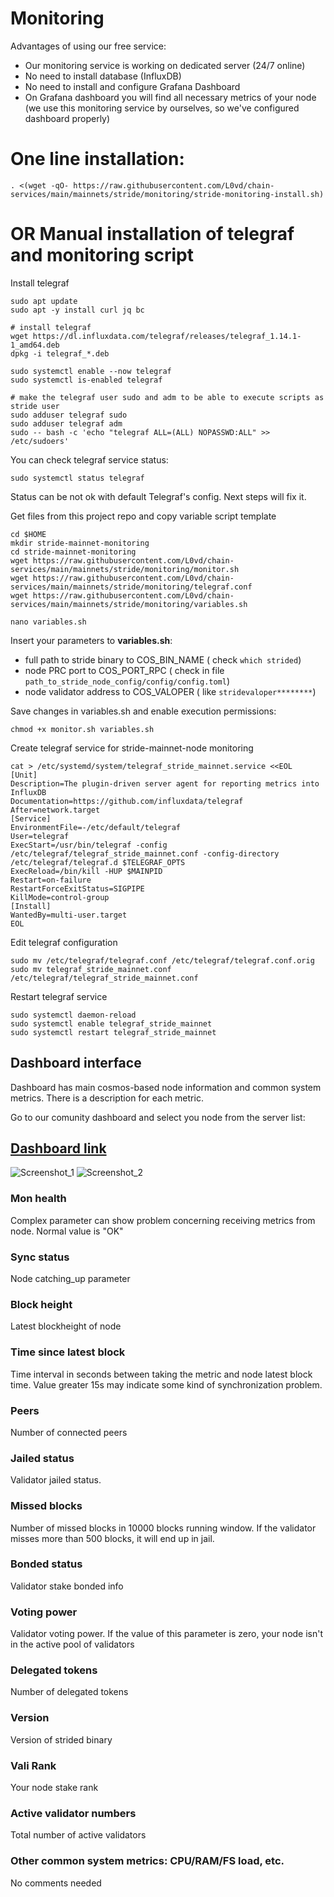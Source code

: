 # Monitoring

Advantages  of using our free service:
* Our monitoring service is working on dedicated server (24/7 online)
* No need to install database  (InfluxDB)
* No need to install and configure  Grafana Dashboard
* On Grafana dashboard you will find all necessary metrics of your node (we use this monitoring service by ourselves, so we've configured dashboard properly)

# One line installation:
```
. <(wget -qO- https://raw.githubusercontent.com/L0vd/chain-services/main/mainnets/stride/monitoring/stride-monitoring-install.sh)
```

# OR Manual installation of telegraf and monitoring script

Install telegraf
```
sudo apt update
sudo apt -y install curl jq bc

# install telegraf
wget https://dl.influxdata.com/telegraf/releases/telegraf_1.14.1-1_amd64.deb
dpkg -i telegraf_*.deb

sudo systemctl enable --now telegraf
sudo systemctl is-enabled telegraf

# make the telegraf user sudo and adm to be able to execute scripts as stride user
sudo adduser telegraf sudo
sudo adduser telegraf adm
sudo -- bash -c 'echo "telegraf ALL=(ALL) NOPASSWD:ALL" >> /etc/sudoers'
```
You can check telegraf service status:
```
sudo systemctl status telegraf
```
Status can be not ok with default Telegraf's config. Next steps will fix it.

Get files from this project repo and copy variable script template
```
cd $HOME
mkdir stride-mainnet-monitoring
cd stride-mainnet-monitoring
wget https://raw.githubusercontent.com/L0vd/chain-services/main/mainnets/stride/monitoring/monitor.sh
wget https://raw.githubusercontent.com/L0vd/chain-services/main/mainnets/stride/monitoring/telegraf.conf
wget https://raw.githubusercontent.com/L0vd/chain-services/main/mainnets/stride/monitoring/variables.sh
```

```
nano variables.sh
```

Insert your parameters to **variables.sh**:
* full path to stride binary to COS_BIN_NAME ( check ```which strided```)
* node PRC port to COS_PORT_RPC ( check in file ```path_to_stride_node_config/config/config.toml```)
* node validator address to COS_VALOPER ( like ```stridevaloper********```)

Save changes in variables.sh and enable execution permissions:

```
chmod +x monitor.sh variables.sh
```

Create telegraf service for stride-mainnet-node monitoring
```
cat > /etc/systemd/system/telegraf_stride_mainnet.service <<EOL
[Unit]
Description=The plugin-driven server agent for reporting metrics into InfluxDB
Documentation=https://github.com/influxdata/telegraf
After=network.target
[Service]
EnvironmentFile=-/etc/default/telegraf
User=telegraf
ExecStart=/usr/bin/telegraf -config /etc/telegraf/telegraf_stride_mainnet.conf -config-directory /etc/telegraf/telegraf.d $TELEGRAF_OPTS
ExecReload=/bin/kill -HUP $MAINPID
Restart=on-failure
RestartForceExitStatus=SIGPIPE
KillMode=control-group
[Install]
WantedBy=multi-user.target
EOL
```

Edit telegraf configuration
```
sudo mv /etc/telegraf/telegraf.conf /etc/telegraf/telegraf.conf.orig
sudo mv telegraf_stride_mainnet.conf /etc/telegraf/telegraf_stride_mainnet.conf
```
Restart telegraf service

```
sudo systemctl daemon-reload
sudo systemctl enable telegraf_stride_mainnet
sudo systemctl restart telegraf_stride_mainnet
```

## Dashboard interface 

Dashboard has main cosmos-based node information and common system metrics. There is a description for each metric.

Go to our comunity dashboard and select you node from the server list: 
## [Dashboard link](https://monitoring-dashboards.l0vd.com/d/Stride_mainnet/stride-mainnet-monitoring-by-l0vd?orgId=1&refresh=30s&from=now-1h&to=now)


![Screenshot_1](https://user-images.githubusercontent.com/43213686/169405751-8ff53124-e128-4078-8d68-229a18ea4e25.png)
![Screenshot_2](https://user-images.githubusercontent.com/43213686/169405777-eb9965a5-9fe8-4ecf-944b-4482c41c019b.png)



### Mon health
Complex parameter can show problem concerning receiving metrics from node. Normal value is "OK"

### Sync status
Node catching_up parameter

### Block height
Latest blockheight of node 

### Time since latest block
Time interval in seconds between taking the metric and node latest block time. Value greater 15s may indicate some kind of synchronization problem.

### Peers
Number of connected peers 

### Jailed status
Validator jailed status. 

### Missed blocks
Number of missed blocks in 10000 blocks running window. If the validator misses more than 500 blocks, it will end up in jail.

### Bonded status
Validator stake bonded info

### Voting power
Validator voting power. If the value of this parameter is zero, your node isn't in the active pool of validators 

### Delegated tokens
Number of delegated tokens

### Version
Version of strided binary

### Vali Rank
Your node stake rank 

### Active validator numbers
Total number of active validators

### Other common system metrics: CPU/RAM/FS load, etc.
No comments needed
